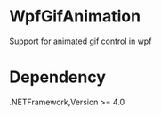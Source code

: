 # WpfGifAnimation
Support for animated gif control in wpf

# Dependency
.NETFramework,Version >= 4.0

